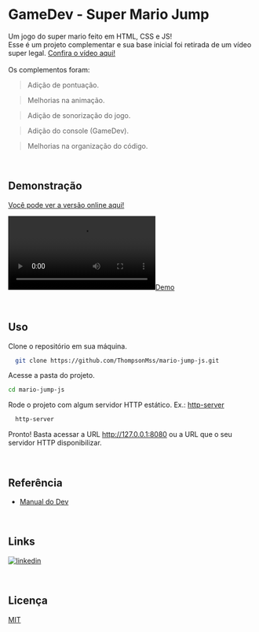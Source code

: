 # GameDev - Super Mario Jump

Um jogo do super mario feito em HTML, CSS e JS!<br> Esse é um projeto complementar e sua base inicial foi retirada de um vídeo super legal. [Confira o vídeo aqui!](https://www.youtube.com/watch?v=r9buAwVBDhA)
<br><br> Os complementos foram:

> Adição de pontuação.

> Melhorias na animação.

> Adição de sonorização do jogo.

> Adição do console (GameDev).

> Melhorias na organização do código.

<br>

## Demonstração

[Você pode ver a versão online aqui!](https://warm-griffin-818506.netlify.app/)

[![Demo](https://user-images.githubusercontent.com/30129295/178126320-5955eefc-df5b-4cd2-8ed8-f34d5cb1da28.mp4)](https://user-images.githubusercontent.com/30129295/178126320-5955eefc-df5b-4cd2-8ed8-f34d5cb1da28.mp4)

<br>

## Uso

Clone o repositório em sua máquina.

```bash
  git clone https://github.com/ThompsonMss/mario-jump-js.git
```

Acesse a pasta do projeto.
```bash
cd mario-jump-js
```

Rode o projeto com algum servidor HTTP estático. Ex.: [http-server](https://www.npmjs.com/package/http-server)

```bash
  http-server
```

Pronto! Basta acessar a URL http://127.0.0.1:8080 ou a URL que o seu servidor HTTP disponibilizar.

<br>

## Referência

 - [Manual do Dev](https://www.youtube.com/watch?v=r9buAwVBDhA)

<br>
 
## Links
[![linkedin](https://img.shields.io/badge/linkedin-0A66C2?style=for-the-badge&logo=linkedin&logoColor=white)](https://linkedin.com/in/thompson-silva)

<br>

## Licença

[MIT](https://choosealicense.com/licenses/mit/)

